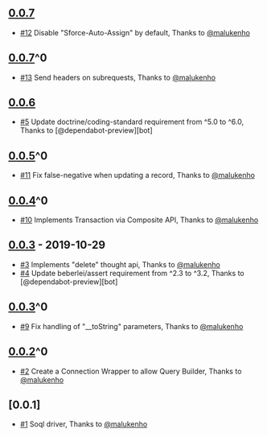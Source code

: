 <!-- changelog-linker -->

<!-- dumped content start -->

## [0.0.7]

- [#12] Disable "Sforce-Auto-Assign" by default, Thanks to [@malukenho]
## [0.0.7]^0
- [#13] Send headers on subrequests, Thanks to [@malukenho]

## [0.0.6]

- [#5] Update doctrine/coding-standard requirement from ^5.0 to ^6.0, Thanks to [@dependabot-preview][bot]
## [0.0.5]^0
- [#11] Fix false-negative when updating a record, Thanks to [@malukenho]
## [0.0.4]^0
- [#10] Implements Transaction via Composite API, Thanks to [@malukenho]

## [0.0.3] - 2019-10-29

- [#3] Implements "delete" thought api, Thanks to [@malukenho]
- [#4] Update beberlei/assert requirement from ^2.3 to ^3.2, Thanks to [@dependabot-preview][bot]
## [0.0.3]^0
- [#9] Fix handling of "__toString" parameters, Thanks to [@malukenho]
## [0.0.2]^0
- [#2] Create a Connection Wrapper to allow Query Builder, Thanks to [@malukenho]

## [0.0.1]

- [#1] Soql driver, Thanks to [@malukenho]

<!-- dumped content end -->

[#13]: https://github.com/codelicia/trineforce/pull/13
[#12]: https://github.com/codelicia/trineforce/pull/12
[#11]: https://github.com/codelicia/trineforce/pull/11
[#10]: https://github.com/codelicia/trineforce/pull/10
[#9]: https://github.com/codelicia/trineforce/pull/9
[#5]: https://github.com/codelicia/trineforce/pull/5
[#4]: https://github.com/codelicia/trineforce/pull/4
[#3]: https://github.com/codelicia/trineforce/pull/3
[#2]: https://github.com/codelicia/trineforce/pull/2
[#1]: https://github.com/codelicia/trineforce/pull/1
[@malukenho]: https://github.com/malukenho
[@dependabot-preview]: https://github.com/dependabot-preview
[0.0.7]: https://github.com/codelicia/trineforce/compare/0.0.6...0.0.7
[0.0.6]: https://github.com/codelicia/trineforce/compare/0.0.5...0.0.6
[0.0.5]: https://github.com/codelicia/trineforce/compare/0.0.4...0.0.5
[0.0.4]: https://github.com/codelicia/trineforce/compare/0.0.3...0.0.4
[0.0.3]: https://github.com/codelicia/trineforce/compare/0.0.2...0.0.3
[0.0.2]: https://github.com/codelicia/trineforce/compare/0.0.1...0.0.2